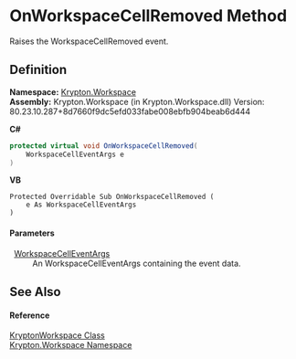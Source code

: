 # OnWorkspaceCellRemoved Method


Raises the WorkspaceCellRemoved event.



## Definition
**Namespace:** <a href="0dbf488f-9676-a1e5-a949-1b4bcea03d52.md">Krypton.Workspace</a>  
**Assembly:** Krypton.Workspace (in Krypton.Workspace.dll) Version: 80.23.10.287+8d7660f9dc5efd033fabe008ebfb904beab6d444

**C#**
``` C#
protected virtual void OnWorkspaceCellRemoved(
	WorkspaceCellEventArgs e
)
```
**VB**
``` VB
Protected Overridable Sub OnWorkspaceCellRemoved ( 
	e As WorkspaceCellEventArgs
)
```



#### Parameters
<dl><dt>  <a href="39bfdfa6-27be-f59b-a399-04f2e5b8bba7.md">WorkspaceCellEventArgs</a></dt><dd>An WorkspaceCellEventArgs containing the event data.</dd></dl>

## See Also


#### Reference
<a href="a977050a-c9d5-1360-9b5d-5a07a77ae65c.md">KryptonWorkspace Class</a>  
<a href="0dbf488f-9676-a1e5-a949-1b4bcea03d52.md">Krypton.Workspace Namespace</a>  
